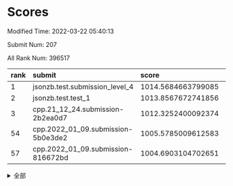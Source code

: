 # Scores

Modified Time: 2022-03-22 05:40:13

Submit Num: 207

All Rank Num: 396517

| rank |               submit               |       score        |       sigma        | pk_num |
| :--- | :--------------------------------- | :----------------- | :----------------- | :----- |
| 1    | jsonzb.test.submission_level_4     | 1014.5684663799085 | 0.8405332359228292 | 7663   |
| 2    | jsonzb.test.test_1                 | 1013.8567672741856 | 0.8423306111448611 | 7661   |
| 3    | cpp.21_12_24.submission-2b2ea0d7   | 1012.3252400092374 | 0.8097612833883271 | 7659   |
| 54   | cpp.2022_01_09.submission-5b0e3de2 | 1005.5785009612583 | 0.7314958161505913 | 7661   |
| 57   | cpp.2022_01_09.submission-816672bd | 1004.6903104702651 | 0.7103702254055563 | 7664   |


<details>
<summary>全部</summary>

| rank |                 submit                 |       score        |       sigma        | pk_num |
| :--- | :------------------------------------- | :----------------- | :----------------- | :----- |
| 1    | jsonzb.test.submission_level_4         | 1014.5684663799085 | 0.8405332359228292 | 7663   |
| 2    | jsonzb.test.test_1                     | 1013.8567672741856 | 0.8423306111448611 | 7661   |
| 3    | cpp.21_12_24.submission-2b2ea0d7       | 1012.3252400092374 | 0.8097612833883271 | 7659   |
| 4    | gobigger.level_3.submission_level_3_27 | 1012.17149340769   | 0.7687930222134053 | 7660   |
| 5    | gobigger.level_3.submission_level_3_10 | 1011.7702591075606 | 0.7787637914507821 | 7662   |
| 6    | gobigger.level_3.submission_level_3_15 | 1011.552942174768  | 0.780215754626105  | 7660   |
| 7    | gobigger.level_3.submission_level_3_12 | 1011.5412033948875 | 0.759820864032323  | 7656   |
| 8    | gobigger.level_3.submission_level_3_24 | 1011.5081485107055 | 0.7830565742596639 | 7666   |
| 9    | gobigger.level_3.submission_level_3_37 | 1011.3119895318512 | 0.7635388530810853 | 7659   |
| 10   | gobigger.level_3.submission_level_3_7  | 1011.2155601262675 | 0.7701130948443156 | 7661   |
| 11   | gobigger.level_3.submission_level_3_18 | 1011.1517564005786 | 0.7684984351443701 | 7660   |
| 12   | gobigger.level_3.submission_level_3_42 | 1011.1144684764661 | 0.7766274973526999 | 7660   |
| 13   | gobigger.level_3.submission_level_3_35 | 1010.7977252049208 | 0.7565493163101736 | 7666   |
| 14   | gobigger.level_3.submission_level_3_8  | 1010.7946286429031 | 0.7730825982622528 | 7660   |
| 15   | gobigger.level_3.submission_level_3_36 | 1010.7433331960794 | 0.7547288923371053 | 7661   |
| 16   | gobigger.level_3.submission_level_3_44 | 1010.611342445655  | 0.7559655974572392 | 7661   |
| 17   | gobigger.level_3.submission_level_3_16 | 1010.5615416030098 | 0.7698963449600187 | 7664   |
| 18   | gobigger.level_3.submission_level_3_26 | 1010.4937747821145 | 0.7602950253435729 | 7662   |
| 19   | gobigger.level_3.submission_level_3_48 | 1010.4883879696819 | 0.7698928739626759 | 7662   |
| 20   | gobigger.level_3.submission_level_3_1  | 1010.4161958705246 | 0.7643744009375839 | 7661   |
| 21   | gobigger.level_3.submission_level_3_9  | 1010.3735123924013 | 0.7895439821651468 | 7662   |
| 22   | gobigger.level_3.submission_level_3_39 | 1010.3678994439821 | 0.7648974812994561 | 7667   |
| 23   | gobigger.level_3.submission_level_3_31 | 1010.2128062038182 | 0.762272463213303  | 7664   |
| 24   | gobigger.level_3.submission_level_3_21 | 1010.1508608484177 | 0.755732041821518  | 7659   |
| 25   | gobigger.level_3.submission_level_3_30 | 1010.0710334526595 | 0.7586108910134601 | 7667   |
| 26   | gobigger.level_3.submission_level_3_0  | 1010.0509972416054 | 0.740840117354322  | 7660   |
| 27   | gobigger.level_3.submission_level_3_23 | 1009.8533014011625 | 0.7597607434028567 | 7664   |
| 28   | gobigger.level_3.submission_level_3_43 | 1009.7952198492817 | 0.776949281843101  | 7662   |
| 29   | gobigger.level_3.submission_level_3_14 | 1009.7856269066458 | 0.7486435832139241 | 7661   |
| 30   | gobigger.level_3.submission_level_3_33 | 1009.7813816074178 | 0.7527066121473744 | 7669   |
| 31   | gobigger.level_3.submission_level_3_19 | 1009.7651017742437 | 0.7627572092057531 | 7660   |
| 32   | gobigger.level_3.submission_level_3_22 | 1009.7575060813846 | 0.7502866232266975 | 7666   |
| 33   | gobigger.level_3.submission_level_3_13 | 1009.7437375074961 | 0.7585425320163061 | 7661   |
| 34   | gobigger.level_3.submission_level_3_32 | 1009.6444216678738 | 0.7428824121307421 | 7659   |
| 35   | gobigger.level_3.submission_level_3_2  | 1009.6189523656519 | 0.7555290623587259 | 7662   |
| 36   | gobigger.level_3.submission_level_3_40 | 1009.5316254222893 | 0.7644689587733348 | 7659   |
| 37   | gobigger.level_3.submission_level_3_4  | 1009.4517660140616 | 0.7568178368216568 | 7663   |
| 38   | gobigger.level_3.submission_level_3_38 | 1009.3835335490385 | 0.7296624136193437 | 7663   |
| 39   | gobigger.level_3.submission_level_3_3  | 1009.338063962718  | 0.7501135145732745 | 7669   |
| 40   | gobigger.level_3.submission_level_3_41 | 1009.2562704004991 | 0.7575366799803066 | 7660   |
| 41   | gobigger.level_3.submission_level_3_49 | 1009.2227173725299 | 0.7337888060188912 | 7661   |
| 42   | gobigger.level_3.submission_level_3_34 | 1009.1448132413242 | 0.7585168664173726 | 7662   |
| 43   | gobigger.level_3.submission_level_3_29 | 1009.0847078873059 | 0.7533617466871462 | 7662   |
| 44   | gobigger.level_3.submission_level_3_47 | 1009.0796628093018 | 0.7494556269999513 | 7661   |
| 45   | gobigger.level_3.submission_level_3_5  | 1008.8816749270254 | 0.7460199236587525 | 7663   |
| 46   | gobigger.level_3.submission_level_3_6  | 1008.880029180562  | 0.7498808748334681 | 7666   |
| 47   | gobigger.level_3.submission_level_3_11 | 1008.8301669556628 | 0.7539821190271211 | 7660   |
| 48   | gobigger.level_3.submission_level_3_28 | 1008.7655347663109 | 0.7503504506758424 | 7669   |
| 49   | gobigger.level_3.submission_level_3_45 | 1008.50105465149   | 0.7604186065577607 | 7665   |
| 50   | gobigger.level_3.submission_level_3_25 | 1008.3977557538817 | 0.7247673617729933 | 7658   |
| 51   | gobigger.level_3.submission_level_3_46 | 1008.3376415112157 | 0.7172839384467052 | 7662   |
| 52   | gobigger.level_3.submission_level_3_17 | 1008.1920199101238 | 0.782173518385273  | 7661   |
| 53   | gobigger.level_3.submission_level_3_20 | 1007.9197168403942 | 0.7360186399285198 | 7659   |
| 54   | cpp.2022_01_09.submission-5b0e3de2     | 1005.5785009612583 | 0.7314958161505913 | 7661   |
| 55   | gobigger.level_1.submission_level_1_35 | 1005.234955121762  | 0.7169187974853187 | 7661   |
| 56   | gobigger.level_1.submission_level_1_1  | 1004.8159144853884 | 0.7153350015622832 | 7661   |
| 57   | cpp.2022_01_09.submission-816672bd     | 1004.6903104702651 | 0.7103702254055563 | 7664   |
| 58   | gobigger.level_1.submission_level_1_44 | 1004.5839831348029 | 0.7157758738981113 | 7659   |
| 59   | gobigger.level_1.submission_level_1_8  | 1004.5763559498643 | 0.7123402451916763 | 7659   |
| 60   | gobigger.level_1.submission_level_1_16 | 1004.5381237193458 | 0.7179053066848908 | 7668   |
| 61   | gobigger.level_1.submission_level_1_24 | 1004.4139371548798 | 0.7232854912182873 | 7660   |
| 62   | gobigger.level_1.submission_level_1_22 | 1004.3168907788311 | 0.7227894917932075 | 7661   |
| 63   | gobigger.level_1.submission_level_1_25 | 1004.2651962955124 | 0.7360035082023462 | 7659   |
| 64   | gobigger.level_1.submission_level_1_32 | 1004.2594558366309 | 0.7166386387996839 | 7663   |
| 65   | gobigger.level_1.submission_level_1_30 | 1004.040418829846  | 0.7103325948728941 | 7659   |
| 66   | gobigger.level_1.submission_level_1_37 | 1003.9469760591661 | 0.7227493676311166 | 7663   |
| 67   | gobigger.level_1.submission_level_1_42 | 1003.9382734480802 | 0.7163099487886636 | 7660   |
| 68   | gobigger.level_1.submission_level_1_28 | 1003.7540896071815 | 0.7253939722711601 | 7661   |
| 69   | gobigger.level_1.submission_level_1_9  | 1003.615310191468  | 0.7134263498951374 | 7661   |
| 70   | gobigger.level_1.submission_level_1_18 | 1003.6116804437235 | 0.7228441792168169 | 7660   |
| 71   | gobigger.level_1.submission_level_1_38 | 1003.5991459282221 | 0.7127542099428671 | 7668   |
| 72   | gobigger.level_1.submission_level_1_29 | 1003.5614067069172 | 0.7184734870925726 | 7664   |
| 73   | gobigger.level_1.submission_level_1_17 | 1003.4594338020789 | 0.7212669902983008 | 7665   |
| 74   | gobigger.level_1.submission_level_1_26 | 1003.4491951150011 | 0.7224478225975578 | 7661   |
| 75   | gobigger.level_1.submission_level_1_49 | 1003.3378400378859 | 0.7206323189170483 | 7660   |
| 76   | gobigger.level_1.submission_level_1_48 | 1003.3323703361368 | 0.7194863020313021 | 7661   |
| 77   | gobigger.level_1.submission_level_1_6  | 1003.3000292126022 | 0.7049501987621909 | 7665   |
| 78   | gobigger.level_1.submission_level_1_43 | 1003.2777427421738 | 0.7134446082338772 | 7663   |
| 79   | gobigger.level_1.submission_level_1_5  | 1003.2596823185912 | 0.7161269509482241 | 7666   |
| 80   | gobigger.level_1.submission_level_1_23 | 1003.2474416424413 | 0.7290296244081793 | 7659   |
| 81   | gobigger.level_1.submission_level_1_11 | 1003.2320990489523 | 0.7245072192111677 | 7662   |
| 82   | gobigger.level_1.submission_level_1_45 | 1003.1815678442043 | 0.7071939685443576 | 7664   |
| 83   | gobigger.level_1.submission_level_1_4  | 1003.1210046871876 | 0.717338866049926  | 7662   |
| 84   | gobigger.level_1.submission_level_1_14 | 1003.1065502351806 | 0.7278695283163783 | 7668   |
| 85   | gobigger.level_1.submission_level_1_15 | 1003.1046851156278 | 0.7179827070313876 | 7666   |
| 86   | gobigger.level_1.submission_level_1_36 | 1003.0945845355271 | 0.7143369019395969 | 7662   |
| 87   | gobigger.level_1.submission_level_1_33 | 1003.0855808467613 | 0.7119011105613307 | 7666   |
| 88   | gobigger.level_1.submission_level_1_34 | 1003.0581161945262 | 0.7355096485376358 | 7661   |
| 89   | gobigger.level_1.submission_level_1_21 | 1002.9341868426758 | 0.7150570360134764 | 7660   |
| 90   | gobigger.level_1.submission_level_1_3  | 1002.889362883409  | 0.7149966881319543 | 7664   |
| 91   | gobigger.level_1.submission_level_1_46 | 1002.8817479821215 | 0.7142511097587926 | 7664   |
| 92   | gobigger.level_1.submission_level_1_41 | 1002.8002731870238 | 0.7130500524492761 | 7655   |
| 93   | gobigger.level_1.submission_level_1_7  | 1002.7988274726755 | 0.7121070702044724 | 7661   |
| 94   | gobigger.level_1.submission_level_1_0  | 1002.7968061780794 | 0.7163217285912933 | 7664   |
| 95   | gobigger.level_1.submission_level_1_20 | 1002.7540838996416 | 0.7107218076939302 | 7663   |
| 96   | gobigger.level_1.submission_level_1_12 | 1002.6961242884987 | 0.7183273393739187 | 7664   |
| 97   | gobigger.level_1.submission_level_1_13 | 1002.5676959400121 | 0.7086408932157544 | 7662   |
| 98   | gobigger.level_1.submission_level_1_27 | 1002.4378519589042 | 0.722435866454061  | 7659   |
| 99   | gobigger.level_1.submission_level_1_10 | 1002.425038028935  | 0.7214350243646331 | 7670   |
| 100  | gobigger.level_1.submission_level_1_31 | 1002.332167589927  | 0.7106445670114188 | 7655   |
| 101  | gobigger.level_1.submission_level_1_19 | 1002.2809722613811 | 0.7083280031488999 | 7659   |
| 102  | gobigger.level_1.submission_level_1_47 | 1002.1714383357805 | 0.720625389171052  | 7664   |
| 103  | gobigger.level_1.submission_level_1_2  | 1002.0068723146247 | 0.7153163827812834 | 7656   |
| 104  | gobigger.level_1.submission_level_1_40 | 1002.0057983700337 | 0.7076207241629293 | 7662   |
| 105  | gobigger.level_1.submission_level_1_39 | 1001.3356024071618 | 0.7138463111427656 | 7662   |
| 106  | gobigger.random.submission_random_43   | 997.7050740487982  | 0.6999780825917084 | 7660   |
| 107  | gobigger.random.submission_random_47   | 997.4982103100128  | 0.6942348410694473 | 7664   |
| 108  | gobigger.random.submission_random_28   | 997.4728237189424  | 0.7112158403502874 | 7663   |
| 109  | gobigger.random.submission_random_8    | 997.2249125009307  | 0.7035609797787722 | 7668   |
| 110  | gobigger.random.submission_random_39   | 996.9739247095215  | 0.7135317506940742 | 7664   |
| 111  | gobigger.random.submission_random_40   | 996.8877274197546  | 0.711671077646847  | 7661   |
| 112  | gobigger.random.submission_random_31   | 996.7873638210191  | 0.7101185108544706 | 7663   |
| 113  | gobigger.random.submission_random_24   | 996.6388149197874  | 0.7057577700295684 | 7663   |
| 114  | gobigger.random.submission_random_35   | 996.5719542962976  | 0.7051189994932133 | 7662   |
| 115  | gobigger.random.submission_random_2    | 996.5512540577264  | 0.7033250100336623 | 7661   |
| 116  | gobigger.random.submission_random_26   | 996.5240005923797  | 0.7020287358927978 | 7664   |
| 117  | gobigger.random.submission_random_4    | 996.4581513978553  | 0.7127960619623809 | 7659   |
| 118  | gobigger.random.submission_random_6    | 996.4131120312076  | 0.7054950344880054 | 7665   |
| 119  | gobigger.random.submission_random_23   | 996.4114191277057  | 0.6988519036951332 | 7661   |
| 120  | gobigger.random.submission_random_0    | 996.4100160211506  | 0.6952968007577962 | 7662   |
| 121  | gobigger.random.submission_random_10   | 996.2890089941702  | 0.7120157637056101 | 7666   |
| 122  | gobigger.random.submission_random_46   | 996.2109811053459  | 0.7035175473339536 | 7662   |
| 123  | gobigger.random.submission_random_15   | 996.1514708644231  | 0.7149792299916571 | 7663   |
| 124  | gobigger.random.submission_random_45   | 996.0979841863455  | 0.710676439984011  | 7659   |
| 125  | gobigger.random.submission_random_44   | 996.0845088701127  | 0.7091371740506572 | 7666   |
| 126  | gobigger.random.submission_random_34   | 995.9774634141974  | 0.6883403337434717 | 7657   |
| 127  | gobigger.random.submission_random_41   | 995.9196297881962  | 0.7052691895595254 | 7662   |
| 128  | gobigger.random.submission_random_32   | 995.9193664286956  | 0.7033520879828311 | 7660   |
| 129  | gobigger.random.submission_random_25   | 995.9113467348254  | 0.7088945982385091 | 7660   |
| 130  | gobigger.random.submission_random_37   | 995.8496049888981  | 0.7132104683596225 | 7664   |
| 131  | gobigger.random.submission_random_38   | 995.8277610676201  | 0.7161416892018252 | 7663   |
| 132  | gobigger.random.submission_random_5    | 995.8246944659215  | 0.716421347752559  | 7659   |
| 133  | gobigger.random.submission_random_18   | 995.7908940327264  | 0.7164561538938986 | 7664   |
| 134  | gobigger.random.submission_random_19   | 995.776039047222   | 0.7041656153495695 | 7661   |
| 135  | gobigger.random.submission_random_29   | 995.7698105189644  | 0.7109848717199815 | 7659   |
| 136  | gobigger.random.submission_random_12   | 995.7538180797101  | 0.7181620711097179 | 7662   |
| 137  | gobigger.random.submission_random_36   | 995.7445334465453  | 0.6965115005174549 | 7665   |
| 138  | gobigger.random.submission_random_22   | 995.6839758202607  | 0.705988665367221  | 7662   |
| 139  | gobigger.random.submission_random_13   | 995.6611622784783  | 0.7084257164465978 | 7663   |
| 140  | gobigger.random.submission_random_49   | 995.6142801234845  | 0.7044345095815422 | 7662   |
| 141  | gobigger.random.submission_random_27   | 995.6133655052106  | 0.7173850636280262 | 7665   |
| 142  | gobigger.random.submission_random_7    | 995.5586365151023  | 0.7039762935407203 | 7659   |
| 143  | gobigger.random.submission_random_3    | 995.545236378964   | 0.7148605934859729 | 7664   |
| 144  | gobigger.random.submission_random_42   | 995.5441956477456  | 0.707107880153437  | 7664   |
| 145  | gobigger.random.submission_random_14   | 995.519588583622   | 0.7191547014284801 | 7661   |
| 146  | gobigger.random.submission_random_11   | 995.5172717165759  | 0.7136588011678445 | 7665   |
| 147  | gobigger.random.submission_random_30   | 995.4366726705524  | 0.7072033309224809 | 7657   |
| 148  | gobigger.random.submission_random_20   | 995.4122759304317  | 0.7144762198589601 | 7665   |
| 149  | gobigger.random.submission_random_33   | 995.3459079210422  | 0.7259386760210411 | 7664   |
| 150  | gobigger.random.submission_random_21   | 995.2959295829393  | 0.7235428371314537 | 7657   |
| 151  | gobigger.random.submission_random_1    | 995.221472357646   | 0.720682390550438  | 7663   |
| 152  | gobigger.random.submission_random_9    | 995.1864551883392  | 0.7212852823878669 | 7663   |
| 153  | gobigger.random.submission_random_17   | 995.1326833463974  | 0.7081472546714026 | 7662   |
| 154  | gobigger.random.submission_random_16   | 995.0997257069209  | 0.7119779997355218 | 7660   |
| 155  | gobigger.random.submission_random_48   | 994.9664132990437  | 0.7156702143063906 | 7664   |
| 156  | gobigger.level_2.submission_level_2_7  | 994.3286278955337  | 0.7213617519720893 | 7662   |
| 157  | gobigger.level_2.submission_level_2_36 | 993.9615423558081  | 0.7318988888787771 | 7662   |
| 158  | gobigger.level_2.submission_level_2_5  | 993.4475752401911  | 0.7449528211103088 | 7660   |
| 159  | gobigger.level_2.submission_level_2_47 | 993.4414096266933  | 0.7351619654393895 | 7666   |
| 160  | gobigger.level_2.submission_level_2_25 | 993.40579839934    | 0.7549295645352299 | 7661   |
| 161  | gobigger.level_2.submission_level_2_30 | 993.2928572173572  | 0.7449168111488922 | 7662   |
| 162  | gobigger.level_2.submission_level_2_48 | 993.1545750612997  | 0.7247391661453239 | 7664   |
| 163  | gobigger.level_2.submission_level_2_43 | 993.0252066349937  | 0.7380757177446857 | 7667   |
| 164  | gobigger.level_2.submission_level_2_34 | 992.9714620269159  | 0.7417797731521274 | 7664   |
| 165  | gobigger.level_2.submission_level_2_1  | 992.8479627285981  | 0.7382382604553654 | 7663   |
| 166  | gobigger.level_2.submission_level_2_6  | 992.826140172503   | 0.7408481228896546 | 7663   |
| 167  | gobigger.level_2.submission_level_2_40 | 992.808982800339   | 0.7378689034692104 | 7661   |
| 168  | gobigger.level_2.submission_level_2_15 | 992.8051176444953  | 0.7596772172947647 | 7664   |
| 169  | gobigger.level_2.submission_level_2_8  | 992.7679134579234  | 0.7484556487392775 | 7667   |
| 170  | gobigger.level_2.submission_level_2_10 | 992.6931159628678  | 0.7720350883887253 | 7661   |
| 171  | gobigger.level_2.submission_level_2_37 | 992.5817711728911  | 0.7353843417922953 | 7664   |
| 172  | gobigger.level_2.submission_level_2_11 | 992.5678041100512  | 0.7310069807289644 | 7662   |
| 173  | gobigger.level_2.submission_level_2_18 | 992.5514053326268  | 0.7308921338047658 | 7658   |
| 174  | gobigger.level_2.submission_level_2_2  | 992.528506498457   | 0.7487975144930662 | 7662   |
| 175  | gobigger.level_2.submission_level_2_39 | 992.456751145756   | 0.7447497728532467 | 7660   |
| 176  | gobigger.level_2.submission_level_2_13 | 992.3302766412743  | 0.7524630941100474 | 7666   |
| 177  | gobigger.level_2.submission_level_2_3  | 992.2866372213957  | 0.7454839431280247 | 7664   |
| 178  | gobigger.level_2.submission_level_2_35 | 992.1756221069002  | 0.7323516137228231 | 7662   |
| 179  | gobigger.level_2.submission_level_2_4  | 992.0540421028957  | 0.7408378881536967 | 7663   |
| 180  | gobigger.level_2.submission_level_2_45 | 992.0133943627864  | 0.742140260661698  | 7658   |
| 181  | gobigger.level_2.submission_level_2_19 | 991.9906516840908  | 0.7807838037677679 | 7663   |
| 182  | gobigger.level_2.submission_level_2_44 | 991.8840585320125  | 0.7648345847949113 | 7663   |
| 183  | gobigger.level_2.submission_level_2_29 | 991.8373196508975  | 0.7608066926998328 | 7664   |
| 184  | gobigger.level_2.submission_level_2_41 | 991.8255143495547  | 0.7386842647503118 | 7663   |
| 185  | gobigger.level_2.submission_level_2_26 | 991.8235602313177  | 0.7652171996078703 | 7662   |
| 186  | gobigger.level_2.submission_level_2_38 | 991.7426982974854  | 0.7431397964050719 | 7664   |
| 187  | gobigger.level_2.submission_level_2_31 | 991.6620412597043  | 0.7281570577351562 | 7662   |
| 188  | gobigger.level_2.submission_level_2_23 | 991.6295573632647  | 0.7490516496341492 | 7656   |
| 189  | gobigger.level_2.submission_level_2_42 | 991.5423198568599  | 0.7377495762147127 | 7668   |
| 190  | gobigger.level_2.submission_level_2_20 | 991.4570239405393  | 0.760864387339551  | 7663   |
| 191  | gobigger.level_2.submission_level_2_27 | 991.4375471787841  | 0.7417196267555893 | 7663   |
| 192  | gobigger.level_2.submission_level_2_21 | 991.4314447046579  | 0.7362349853113725 | 7662   |
| 193  | gobigger.level_2.submission_level_2_14 | 991.4100448472665  | 0.7544289768330545 | 7662   |
| 194  | gobigger.level_2.submission_level_2_12 | 991.2338247262069  | 0.7504382235601265 | 7661   |
| 195  | gobigger.level_2.submission_level_2_22 | 991.2069657913052  | 0.7600903774615226 | 7658   |
| 196  | gobigger.level_2.submission_level_2_32 | 991.0117541894438  | 0.7495536221108718 | 7661   |
| 197  | gobigger.level_2.submission_level_2_49 | 990.9785426061538  | 0.7582413562226925 | 7662   |
| 198  | gobigger.level_2.submission_level_2_33 | 990.9682979603102  | 0.742321610477549  | 7660   |
| 199  | gobigger.level_2.submission_level_2_16 | 990.94404454541    | 0.7668651025058035 | 7664   |
| 200  | gobigger.level_2.submission_level_2_28 | 990.9421998504956  | 0.7542673473591687 | 7663   |
| 201  | gobigger.level_2.submission_level_2_0  | 990.9319449170944  | 0.7508132865087914 | 7659   |
| 202  | gobigger.level_2.submission_level_2_17 | 990.8186271051735  | 0.776133195251725  | 7664   |
| 203  | gobigger.level_2.submission_level_2_9  | 990.8059279245492  | 0.7512550172676342 | 7663   |
| 204  | gobigger.level_2.submission_level_2_46 | 990.632368692367   | 0.7590629278305572 | 7658   |
| 205  | gobigger.level_2.submission_level_2_24 | 989.7239809854952  | 0.7637886481287377 | 7662   |
| 206  | gobigger.none.submission_none_0        | 976.9784967160206  | 1.4321658606067644 | 7661   |
| 207  | gobigger.none.submission_none_1        | 975.8185023946749  | 1.6016648187084102 | 7665   |

</details>
